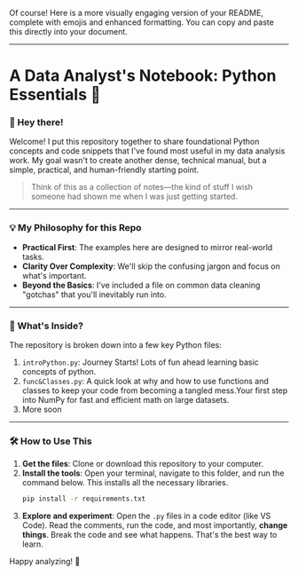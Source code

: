 Of course\! Here is a more visually engaging version of your README, complete with emojis and enhanced formatting. You can copy and paste this directly into your document.

-----

# A Data Analyst's Notebook: Python Essentials 🐍

### 👋 Hey there\!

Welcome\! I put this repository together to share foundational Python concepts and code snippets that I've found most useful in my data analysis work. My goal wasn't to create another dense, technical manual, but a simple, practical, and human-friendly starting point.

> Think of this as a collection of notes—the kind of stuff I wish someone had shown me when I was just getting started.

-----

### 💡 My Philosophy for this Repo

  * **Practical First**: The examples here are designed to mirror real-world tasks.
  * **Clarity Over Complexity**: We'll skip the confusing jargon and focus on what's important.
  * **Beyond the Basics**: I've included a file on common data cleaning "gotchas" that you'll inevitably run into.

-----

### 🚀 What's Inside?

The repository is broken down into a few key Python files:

1.  `introPython.py`: Journey Starts! Lots of fun ahead learning basic concepts of python.
2.  `func&Classes.py`: A quick look at why and how to use functions and classes to keep your code from becoming a tangled mess.Your first step into NumPy for fast and efficient math on large datasets.
3. More soon

-----

### 🛠️ How to Use This

1.  **Get the files**: Clone or download this repository to your computer.
2.  **Install the tools**: Open your terminal, navigate to this folder, and run the command below. This installs all the necessary libraries.
    ```bash
    pip install -r requirements.txt
    ```
3.  **Explore and experiment**: Open the `.py` files in a code editor (like VS Code). Read the comments, run the code, and most importantly, **change things**. Break the code and see what happens. That's the best way to learn.

Happy analyzing\! 🎉
